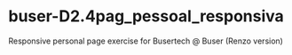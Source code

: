 # buser-D2.4pag_pessoal_responsiva
Responsive personal page exercise for Busertech @ Buser (Renzo version)
